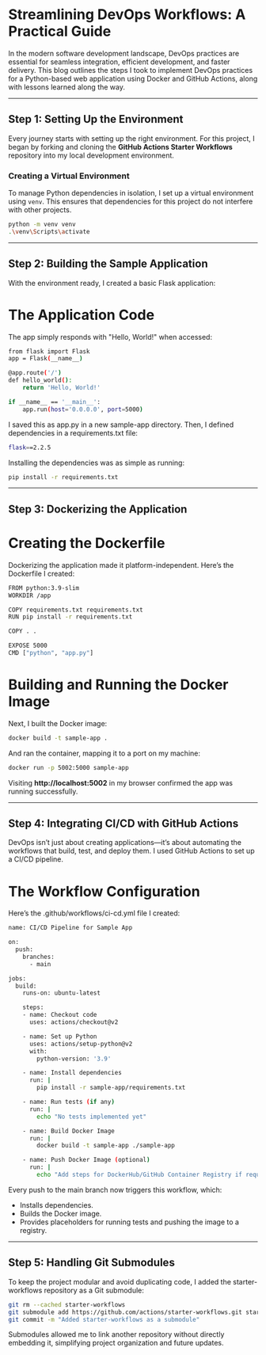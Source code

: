 # Streamlining DevOps Workflows: A Practical Guide

In the modern software development landscape, DevOps practices are essential for seamless integration, efficient development, and faster delivery. This blog outlines the steps I took to implement DevOps practices for a Python-based web application using Docker and GitHub Actions, along with lessons learned along the way.

---

## Step 1: Setting Up the Environment

Every journey starts with setting up the right environment. For this project, I began by forking and cloning the **GitHub Actions Starter Workflows** repository into my local development environment.

### Creating a Virtual Environment

To manage Python dependencies in isolation, I set up a virtual environment using `venv`. This ensures that dependencies for this project do not interfere with other projects.

```bash
python -m venv venv
.\venv\Scripts\activate
```

---

## Step 2: Building the Sample Application
With the environment ready, I created a basic Flask application:

# The Application Code
The app simply responds with "Hello, World!" when accessed:
```bash
from flask import Flask
app = Flask(__name__)

@app.route('/')
def hello_world():
    return 'Hello, World!'

if __name__ == '__main__':
    app.run(host='0.0.0.0', port=5000)
```

I saved this as app.py in a new sample-app directory. Then, I defined dependencies in a requirements.txt file:
```bash
flask==2.2.5
```

Installing the dependencies was as simple as running:
```bash
pip install -r requirements.txt
```

---


## Step 3: Dockerizing the Application
# Creating the Dockerfile
Dockerizing the application made it platform-independent. Here’s the Dockerfile I created:

```bash
FROM python:3.9-slim
WORKDIR /app

COPY requirements.txt requirements.txt
RUN pip install -r requirements.txt

COPY . .

EXPOSE 5000
CMD ["python", "app.py"]
```

# Building and Running the Docker Image
Next, I built the Docker image:
```bash
docker build -t sample-app .
```

And ran the container, mapping it to a port on my machine:
```bash
docker run -p 5002:5000 sample-app
```

Visiting **http://localhost:5002** in my browser confirmed the app was running successfully.

---

## Step 4: Integrating CI/CD with GitHub Actions
DevOps isn’t just about creating applications—it’s about automating the workflows that build, test, and deploy them. I used GitHub Actions to set up a CI/CD pipeline.

# The Workflow Configuration
Here’s the .github/workflows/ci-cd.yml file I created:

```bash
name: CI/CD Pipeline for Sample App

on:
  push:
    branches:
      - main

jobs:
  build:
    runs-on: ubuntu-latest

    steps:
    - name: Checkout code
      uses: actions/checkout@v2

    - name: Set up Python
      uses: actions/setup-python@v2
      with:
        python-version: '3.9'

    - name: Install dependencies
      run: |
        pip install -r sample-app/requirements.txt

    - name: Run tests (if any)
      run: |
        echo "No tests implemented yet"

    - name: Build Docker Image
      run: |
        docker build -t sample-app ./sample-app

    - name: Push Docker Image (optional)
      run: |
        echo "Add steps for DockerHub/GitHub Container Registry if required"
```

Every push to the main branch now triggers this workflow, which:

- Installs dependencies.
- Builds the Docker image.
- Provides placeholders for running tests and pushing the image to a registry.

---

## Step 5: Handling Git Submodules
To keep the project modular and avoid duplicating code, I added the starter-workflows repository as a Git submodule:
```bash
git rm --cached starter-workflows
git submodule add https://github.com/actions/starter-workflows.git starter-workflows
git commit -m "Added starter-workflows as a submodule"
```
Submodules allowed me to link another repository without directly embedding it, simplifying project organization and future updates.

